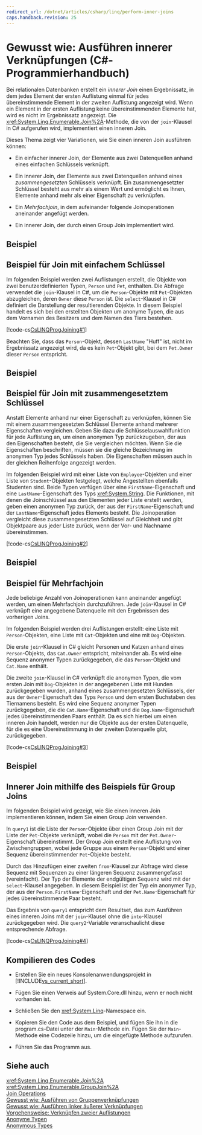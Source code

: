 ```yaml
---
redirect_url: /dotnet/articles/csharp/linq/perform-inner-joins
caps.handback.revision: 25
---
```

# Gewusst wie: Ausf&#252;hren innerer Verkn&#252;pfungen (C#-Programmierhandbuch)
Bei relationalen Datenbanken erstellt ein *innerer Join* einen Ergebnissatz, in dem jedes Element der ersten Auflistung einmal für jedes übereinstimmende Element in der zweiten Auflistung angezeigt wird.  Wenn ein Element in der ersten Auflistung keine übereinstimmenden Elemente hat, wird es nicht im Ergebnissatz angezeigt.  Die <xref:System.Linq.Enumerable.Join%2A>\-Methode, die von der `join`\-Klausel in C\# aufgerufen wird, implementiert einen inneren Join.  
  
 Dieses Thema zeigt vier Variationen, wie Sie einen inneren Join ausführen können:  
  
-   Ein einfacher innerer Join, der Elemente aus zwei Datenquellen anhand eines einfachen Schlüssels verknüpft.  
  
-   Ein innerer Join, der Elemente aus zwei Datenquellen anhand eines *zusammengesetzten*  Schlüssels verknüpft.  Ein zusammengesetzter Schlüssel besteht aus mehr als einem Wert und ermöglicht es Ihnen, Elemente anhand mehr als einer Eigenschaft zu verknüpfen.  
  
-   Ein *Mehrfachjoin*, in dem aufeinander folgende Joinoperationen aneinander angefügt werden.  
  
-   Ein innerer Join, der durch einen Group Join implementiert wird.  
  
## Beispiel  
  
## Beispiel für Join mit einfachem Schlüssel  
 Im folgenden Beispiel werden zwei Auflistungen erstellt, die Objekte von zwei benutzerdefinierten Typen, `Person` und `Pet`, enthalten.  Die Abfrage verwendet die `join`\-Klausel in C\#, um die `Person`\-Objekte mit `Pet`\-Objekten abzugleichen, deren `Owner` diese `Person` ist.  Die `select`\-Klausel in C\# definiert die Darstellung der resultierenden Objekte.  In diesem Beispiel handelt es sich bei den erstellten Objekten um anonyme Typen, die aus dem Vornamen des Besitzers und dem Namen des Tiers bestehen.  
  
 [!code-cs[CsLINQProgJoining#1](../../../csharp/programming-guide/linq-query-expressions/codesnippet/csharp/Joins/joins.cs#1)]  
  
 Beachten Sie, dass das `Person`\-Objekt, dessen `LastName` "Huff" ist, nicht im Ergebnissatz angezeigt wird, da es kein `Pet`\-Objekt gibt, bei dem `Pet.Owner` dieser `Person` entspricht.  
  
## Beispiel  
  
## Beispiel für Join mit zusammengesetztem Schlüssel  
 Anstatt Elemente anhand nur einer Eigenschaft zu verknüpfen, können Sie mit einem zusammengesetzten Schlüssel Elemente anhand mehrerer Eigenschaften vergleichen.  Geben Sie dazu die Schlüsselauswahlfunktion für jede Auflistung an, um einen anonymen Typ zurückzugeben, der aus den Eigenschaften besteht, die Sie vergleichen möchten.  Wenn Sie die Eigenschaften beschriften, müssen sie die gleiche Bezeichnung im anonymen Typ jedes Schlüssels haben.  Die Eigenschaften müssen auch in der gleichen Reihenfolge angezeigt werden.  
  
 Im folgenden Beispiel wird mit einer Liste von `Employee`\-Objekten und einer Liste von `Student`\-Objekten festgelegt, welche Angestellten ebenfalls Studenten sind.  Beide Typen verfügen über eine `FirstName`\-Eigenschaft und eine `LastName`\-Eigenschaft des Typs <xref:System.String>.  Die Funktionen, mit denen die Joinschlüssel aus den Elementen jeder Liste erstellt werden, geben einen anonymen Typ zurück, der aus der `FirstName`\-Eigenschaft und der `LastName`\-Eigenschaft jedes Elements besteht.  Die Joinoperation vergleicht diese zusammengesetzten Schlüssel auf Gleichheit und gibt Objektpaare aus jeder Liste zurück, wenn der Vor\- und Nachname übereinstimmen.  
  
 [!code-cs[CsLINQProgJoining#2](../../../csharp/programming-guide/linq-query-expressions/codesnippet/csharp/Joins/joins.cs#2)]  
  
## Beispiel  
  
## Beispiel für Mehrfachjoin  
 Jede beliebige Anzahl von Joinoperationen kann aneinander angefügt werden, um einen Mehrfachjoin durchzuführen.  Jede `join`\-Klausel in C\# verknüpft eine angegebene Datenquelle mit den Ergebnissen des vorherigen Joins.  
  
 Im folgenden Beispiel werden drei Auflistungen erstellt: eine Liste mit `Person`\-Objekten, eine Liste mit `Cat`\-Objekten und eine mit `Dog`\-Objekten.  
  
 Die erste `join`\-Klausel in C\# gleicht Personen und Katzen anhand eines `Person`\-Objekts, das `Cat.Owner` entspricht, miteinander ab.  Es wird eine Sequenz anonymer Typen zurückgegeben, die das `Person`\-Objekt und `Cat.Name` enthält.  
  
 Die zweite `join`\-Klausel in C\# verknüpft die anonymen Typen, die vom ersten Join mit `Dog`\-Objekten in der angegebenen Liste mit Hunden zurückgegeben wurden, anhand eines zusammengesetzten Schlüssels, der aus der `Owner`\-Eigenschaft des Typs `Person` und dem ersten Buchstaben des Tiernamens besteht.  Es wird eine Sequenz anonymer Typen zurückgegeben, die die `Cat.Name`\-Eigenschaft und die `Dog.Name`\-Eigenschaft jedes übereinstimmenden Paars enthält.  Da es sich hierbei um einen inneren Join handelt, werden nur die Objekte aus der ersten Datenquelle, für die es eine Übereinstimmung in der zweiten Datenquelle gibt, zurückgegeben.  
  
 [!code-cs[CsLINQProgJoining#3](../../../csharp/programming-guide/linq-query-expressions/codesnippet/csharp/Joins/joins.cs#3)]  
  
## Beispiel  
  
## Innerer Join mithilfe des Beispiels für Group Joins  
 Im folgenden Beispiel wird gezeigt, wie Sie einen inneren Join implementieren können, indem Sie einen Group Join verwenden.  
  
 In `query1` ist die Liste der `Person`\-Objekte über einen Group Join mit der Liste der `Pet`\-Objekte verknüpft, wobei die `Person` mit der `Pet.Owner`\-Eigenschaft übereinstimmt.  Der Group Join erstellt eine Auflistung von Zwischengruppen, wobei jede Gruppe aus einem `Person`\-Objekt und einer Sequenz übereinstimmender `Pet`\-Objekte besteht.  
  
 Durch das Hinzufügen einer zweiten `from`\-Klausel zur Abfrage wird diese Sequenz mit Sequenzen zu einer längeren Sequenz zusammengefasst \(vereinfacht\).  Der Typ der Elemente der endgültigen Sequenz wird mit der `select`\-Klausel angegeben.  In diesem Beispiel ist der Typ ein anonymer Typ, der aus der `Person.FirstName`\-Eigenschaft und der `Pet.Name`\-Eigenschaft für jedes übereinstimmende Paar besteht.  
  
 Das Ergebnis von `query1` entspricht dem Resultset, das zum Ausführen eines inneren Joins mit der `join`\-Klausel ohne die `into`\-Klausel zurückgegeben wird.  Die `query2`\-Variable veranschaulicht diese entsprechende Abfrage.  
  
 [!code-cs[CsLINQProgJoining#4](../../../csharp/programming-guide/linq-query-expressions/codesnippet/csharp/Joins/joins.cs#4)]  
  
## Kompilieren des Codes  
  
-   Erstellen Sie ein neues Konsolenanwendungsprojekt in [!INCLUDE[vs_current_short](../../../csharp/programming-guide/classes-and-structs/includes/vs-current-short-md.md)].  
  
-   Fügen Sie einen Verweis auf System.Core.dll hinzu, wenn er noch nicht vorhanden ist.  
  
-   Schließen Sie den <xref:System.Linq>\-Namespace ein.  
  
-   Kopieren Sie den Code aus dem Beispiel, und fügen Sie ihn in die program.cs\-Datei unter der `Main`\-Methode ein.  Fügen Sie der `Main`\-Methode eine Codezeile hinzu, um die eingefügte Methode aufzurufen.  
  
-   Führen Sie das Programm aus.  
  
## Siehe auch  
 <xref:System.Linq.Enumerable.Join%2A>   
 <xref:System.Linq.Enumerable.GroupJoin%2A>   
 [Join Operations](../../../visual-basic/programming-guide/concepts/linq/join-operations.md)   
 [Gewusst wie: Ausführen von Gruppenverknüpfungen](../../../csharp/programming-guide/linq-query-expressions/how-to-perform-grouped-joins.md)   
 [Gewusst wie: Ausführen linker äußerer Verknüpfungen](../../../csharp/programming-guide/linq-query-expressions/how-to-perform-left-outer-joins.md)   
 [Vorgehensweise: Verknüpfen zweier Auflistungen](../Topic/How%20to:%20Join%20Two%20Collections%20\(C%23\)%20\(LINQ%20to%20XML\).md)   
 [Anonyme Typen](../../../csharp/programming-guide/classes-and-structs/anonymous-types.md)   
 [Anonymous Types](../../../visual-basic/programming-guide/language-features/objects-and-classes/anonymous-types.md)